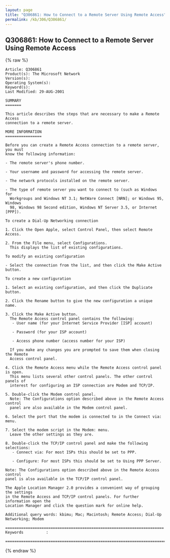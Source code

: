 ```yaml
---
layout: page
title: "Q306861: How to Connect to a Remote Server Using Remote Access"
permalink: /kb/306/Q306861/
---
```


## Q306861: How to Connect to a Remote Server Using Remote Access

{% raw %}

	Article: Q306861
	Product(s): The Microsoft Network
	Version(s): 
	Operating System(s): 
	Keyword(s): 
	Last Modified: 29-AUG-2001
	
	SUMMARY
	=======
	
	This article describes the steps that are necessary to make a Remote Access
	connection to a remote server.
	
	MORE INFORMATION
	================
	
	Before you can create a Remote Access connection to a remote server, you must
	know the following information:
	
	- The remote server's phone number.
	
	- Your username and password for accessing the remote server.
	
	- The network protocols installed on the remote server.
	
	- The type of remote server you want to connect to (such as Windows for
	  Workgroups and Windows NT 3.1; NetWare Connect [NRN]; or Windows 95, Windows
	  98, Windows 98 Second edition, Windows NT Server 3.5, or Internet [PPP]).
	
	To create a Dial-Up Networking connection
	
	1. Click the Open Apple, select Control Panel, then select Remote Access.
	
	2. From the File menu, select Configurations.
	  This displays the list of existing configurations.
	
	To modify an existing configuration
	
	- Select the connection from the list, and then click the Make Active button.
	
	To create a new configuration
	
	1. Select an existing configuration, and then click the Duplicate button.
	
	2. Click the Rename button to give the new configuration a unique name.
	
	3. Click the Make Active button.
	  The Remote Access control panel contains the following:
	   - User name (for your Internet Service Provider [ISP] account)
	
	   - Password (for your ISP account)
	
	   - Access phone number (access number for your ISP)
	
	  If you make any changes you are prompted to save them when closing the Remote
	  Access control panel.
	
	4. Click the Remote Access menu while the Remote Access control panel is open.
	  This menu lists several other control panels. The other control panels of
	  interest for configuring an ISP connection are Modem and TCP/IP.
	
	5. Double-click the Modem control panel.
	  Note: The Configurations option described above in the Remote Access control
	  panel are also available in the Modem control panel.
	
	6. Select the port that the modem is connected to in the Connect via: menu.
	
	7. Select the modem script in the Modem: menu.
	  Leave the other settings as they are.
	
	8. Double-click the TCP/IP control panel and make the following selections:
	   - Connect via: For most ISPs this should be set to PPP.
	
	   - Configure: For most ISPs this should be set to Using PPP Server.
	
	Note: The Configurations option described above in the Remote Access control
	panel is also available in the TCP/IP control panel.
	
	The Apple Location Manager 2.0 provides a convenient way of grouping the settings
	in the Remote Access and TCP/IP control panels. For further information open the
	Location Manager and click the question mark for online help.
	
	Additional query words: kbimu; Mac; Macintosh; Remote Access; Dial-Up Networking; Modem
	
	======================================================================
	Keywords          :  
	
	=============================================================================
	

{% endraw %}
